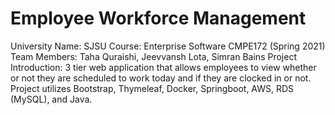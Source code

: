 # Employee Workforce Management
University Name: SJSU
Course: Enterprise Software CMPE172 (Spring 2021)
Team Members: Taha Quraishi, Jeevvansh Lota, Simran Bains
Project Introduction: 3 tier web application that allows employees to view whether or not they are scheduled to work today and if they are clocked in or not. Project utilizes Bootstrap, Thymeleaf, Docker, Springboot, AWS, RDS (MySQL), and Java.
